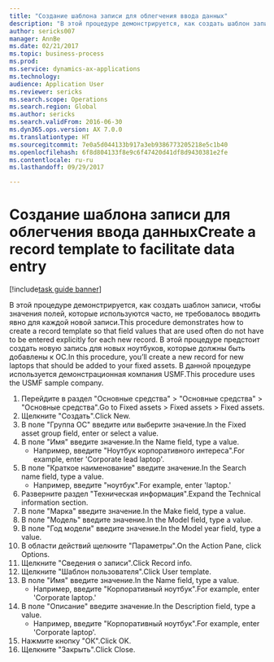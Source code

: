 ```yaml
--- 
title: "Создание шаблона записи для облегчения ввода данных"
description: "В этой процедуре демонстрируется, как создать шаблон записи, чтобы значения полей, которые используются часто, не требовалось вводить явно для каждой новой записи."
author: sericks007
manager: AnnBe
ms.date: 02/21/2017
ms.topic: business-process
ms.prod: 
ms.service: dynamics-ax-applications
ms.technology: 
audience: Application User
ms.reviewer: sericks
ms.search.scope: Operations
ms.search.region: Global
ms.author: sericks
ms.search.validFrom: 2016-06-30
ms.dyn365.ops.version: AX 7.0.0
ms.translationtype: HT
ms.sourcegitcommit: 7e0a5d044133b917a3eb9386773205218e5c1b40
ms.openlocfilehash: 6f8d804133f8e9c6f47420d41df8d9430381e2fe
ms.contentlocale: ru-ru
ms.lasthandoff: 09/29/2017

---
```

# <a name="create-a-record-template-to-facilitate-data-entry"></a><span data-ttu-id="83bf6-103">Создание шаблона записи для облегчения ввода данных</span><span class="sxs-lookup"><span data-stu-id="83bf6-103">Create a record template to facilitate data entry</span></span>

[!include[task guide banner](../../includes/task-guide-banner.md)]

<span data-ttu-id="83bf6-104">В этой процедуре демонстрируется, как создать шаблон записи, чтобы значения полей, которые используются часто, не требовалось вводить явно для каждой новой записи.</span><span class="sxs-lookup"><span data-stu-id="83bf6-104">This procedure demonstrates how to create a record template so that field values that are used often do not have to be entered explicitly for each new record.</span></span> <span data-ttu-id="83bf6-105">В этой процедуре предстоит создать новую запись для новых ноутбуков, которые должны быть добавлены к ОС.</span><span class="sxs-lookup"><span data-stu-id="83bf6-105">In this procedure, you’ll create a new record for new laptops that should be added to your fixed assets.</span></span> <span data-ttu-id="83bf6-106">В данной процедуре используется демонстрационная компания USMF.</span><span class="sxs-lookup"><span data-stu-id="83bf6-106">This procedure uses the USMF sample company.</span></span>

1. <span data-ttu-id="83bf6-107">Перейдите в раздел "Основные средства" > "Основные средства" > "Основные средства".</span><span class="sxs-lookup"><span data-stu-id="83bf6-107">Go to Fixed assets > Fixed assets > Fixed assets.</span></span>
2. <span data-ttu-id="83bf6-108">Щелкните "Создать".</span><span class="sxs-lookup"><span data-stu-id="83bf6-108">Click New.</span></span>
3. <span data-ttu-id="83bf6-109">В поле "Группа ОС" введите или выберите значение.</span><span class="sxs-lookup"><span data-stu-id="83bf6-109">In the Fixed asset group field, enter or select a value.</span></span>
4. <span data-ttu-id="83bf6-110">В поле "Имя" введите значение.</span><span class="sxs-lookup"><span data-stu-id="83bf6-110">In the Name field, type a value.</span></span>
    * <span data-ttu-id="83bf6-111">Например, введите "Ноутбук корпоративного интереса".</span><span class="sxs-lookup"><span data-stu-id="83bf6-111">For example, enter 'Corporate lead laptop'.</span></span>  
5. <span data-ttu-id="83bf6-112">В поле "Краткое наименование" введите значение.</span><span class="sxs-lookup"><span data-stu-id="83bf6-112">In the Search name field, type a value.</span></span>
    * <span data-ttu-id="83bf6-113">Например, введите "ноутбук".</span><span class="sxs-lookup"><span data-stu-id="83bf6-113">For example, enter 'laptop.'</span></span>  
6. <span data-ttu-id="83bf6-114">Разверните раздел "Техническая информация".</span><span class="sxs-lookup"><span data-stu-id="83bf6-114">Expand the Technical information section.</span></span>
7. <span data-ttu-id="83bf6-115">В поле "Марка" введите значение.</span><span class="sxs-lookup"><span data-stu-id="83bf6-115">In the Make field, type a value.</span></span>
8. <span data-ttu-id="83bf6-116">В поле "Модель" введите значение.</span><span class="sxs-lookup"><span data-stu-id="83bf6-116">In the Model field, type a value.</span></span>
9. <span data-ttu-id="83bf6-117">В поле "Год модели" введите значение.</span><span class="sxs-lookup"><span data-stu-id="83bf6-117">In the Model year field, type a value.</span></span>
10. <span data-ttu-id="83bf6-118">В области действий щелкните "Параметры".</span><span class="sxs-lookup"><span data-stu-id="83bf6-118">On the Action Pane, click Options.</span></span>
11. <span data-ttu-id="83bf6-119">Щелкните "Сведения о записи".</span><span class="sxs-lookup"><span data-stu-id="83bf6-119">Click Record info.</span></span>
12. <span data-ttu-id="83bf6-120">Щелкните "Шаблон пользователя".</span><span class="sxs-lookup"><span data-stu-id="83bf6-120">Click User template.</span></span>
13. <span data-ttu-id="83bf6-121">В поле "Имя" введите значение.</span><span class="sxs-lookup"><span data-stu-id="83bf6-121">In the Name field, type a value.</span></span>
    * <span data-ttu-id="83bf6-122">Например, введите "Корпоративный ноутбук".</span><span class="sxs-lookup"><span data-stu-id="83bf6-122">For example, enter 'Corporate laptop.'</span></span>  
14. <span data-ttu-id="83bf6-123">В поле "Описание" введите значение.</span><span class="sxs-lookup"><span data-stu-id="83bf6-123">In the Description field, type a value.</span></span>
    * <span data-ttu-id="83bf6-124">Например, введите "Корпоративный ноутбук".</span><span class="sxs-lookup"><span data-stu-id="83bf6-124">For example, enter 'Corporate laptop'.</span></span>  
15. <span data-ttu-id="83bf6-125">Нажмите кнопку "OК".</span><span class="sxs-lookup"><span data-stu-id="83bf6-125">Click OK.</span></span>
16. <span data-ttu-id="83bf6-126">Щелкните "Закрыть".</span><span class="sxs-lookup"><span data-stu-id="83bf6-126">Click Close.</span></span>


